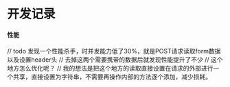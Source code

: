 # 开发记录

#### 性能

// todo 发现一个性能杀手，时并发能力低了30%，就是POST请求读取form数据以及设置header头
// 去掉这两个需要携带的数据后就发现性能提升了不少
// 这个地方怎么优化呢？
// 我的想法是把这个地方的读取直接设置在请求的外部进行一个共享，直接设置为字符串，不需要再操作内部的方法逐个添加，减少损耗。